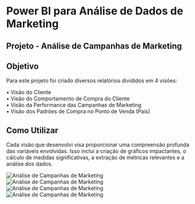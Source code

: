 # Power BI para Análise de Dados de Marketing

## Projeto - Análise de Campanhas de Marketing 

## Objetivo

Para este projeto foi criado diversos relatórios divididos em 4 visões:

• Visão do Cliente <br>
• Visão do Comportamento de Compra do Cliente <br>
• Visão da Performance das Campanhas de Marketing <br>
• Visão dos Padrões de Compra no Ponto de Venda (País)

## Como Utilizar

Cada visão que desenvolvi visa proporcionar uma compreensão profunda das variáveis envolvidas. Isso inclui a criação de gráficos impactantes, o cálculo de medidas significativas, a extração de métricas relevantes e a análise dos dados. 

![Análise de Campanhas de Marketing](assets/visao_cliente.png)<br>
![Análise de Campanhas de Marketing](assets/visao_comportamento.png)<br>
![Análise de Campanhas de Marketing](assets/visao_campanha.png)<br>
![Análise de Campanhas de Marketing](assets/visao_ponto_venda.png)

